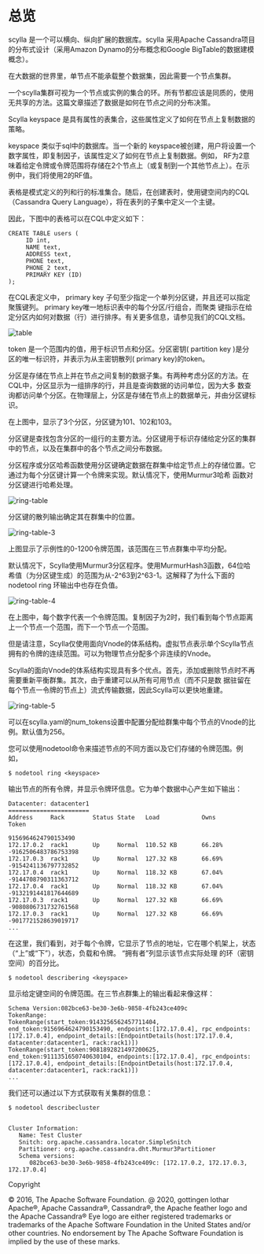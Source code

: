 # 总览

scylla 是一个可以横向、纵向扩展的数据库。scylla 采用Apache Cassandra项目的分布式设计（采用Amazon Dynamo的分布概念和Google 
BigTable的数据建模概念）。

在大数据的世界里，单节点不能承载整个数据集，因此需要一个节点集群。

一个scylla集群可视为一个节点或实例的集合的环。所有节都应该是同质的，使用无共享的方法。这篇文章描述了数据是如何在节点之间的分布决策。

Scylla keyspace 是具有属性的表集合，这些属性定义了如何在节点上复制数据的策略。

keyspace 类似于sql中的数据库。当一个新的 keyspace被创建，用户将设置一个数字属性，即复制因子，该属性定义了如何在节点上复制数据。例如，
RF为2意味着给定令牌或令牌范围将存储在2个节点上（或复制到一个其他节点上）。在示例中，我们将使用2的RF值。

表格是模式定义的列和行的标准集合。随后，在创建表时，使用键空间内的CQL（Cassandra Query Language），将在表列的子集中定义一个主键。

因此，下图中的表格可以在CQL中定义如下：
    
    CREATE TABLE users (
         ID int,
         NAME text,
         ADDRESS text,
         PHONE text,
         PHONE_2 text,
         PRIMARY KEY (ID)
    );

在CQL表定义中， primary key 子句至少指定一个单列分区键，并且还可以指定聚簇键列。 primary key唯一地标识表中的每个分区/行组合，而聚类
键指示在给定分区内如何对数据（行）进行排序。有关更多信息，请参见我们的CQL文档。

![table](/scylla/images/table-1.png)

token 是一个范围内的值，用于标识节点和分区。分区密钥( partition key )是分区的唯一标识符，并表示为从主密钥散列( primary key)的token。


分区是存储在节点上并在节点之间复制的数据子集。有两种考虑分区的方法。在CQL中，分区显示为一组排序的行，并且是查询数据的访问单位，因为大多
数查询都访问单个分区。在物理层上，分区是存储在节点上的数据单元，并由分区键标识。

在上图中，显示了3个分区，分区键为101、102和103。

分区键是查找包含分区的一组行的主要方法。分区键用于标识存储给定分区的集群中的节点，以及在集群中的各个节点之间分布数据。

分区程序或分区哈希函数使用分区键确定数据在群集中给定节点上的存储位置。它通过为每个分区键计算一个令牌来实现。默认情况下，使用Murmur3哈希
函数对分区键进行哈希处理。

![ring-table](/scylla/images/ring-architecture-2.png)

分区键的散列输出确定其在群集中的位置。

![ring-table-3](/scylla/images/ring-architecture-3.png)

上图显示了示例性的0-1200令牌范围，该范围在三节点群集中平均分配。

默认情况下，Scylla使用Murmur3分区程序。使用MurmurHash3函数，64位哈希值（为分区键生成）的范围为从-2^63到2^63-1。这解释了为什么下面的
nodetool ring 环输出中也存在负值。

![ring-table-4](/scylla/images/ring-architecture-4.png)

在上图中，每个数字代表一个令牌范围。复制因子为2时，我们看到每个节点距离上一个节点一个范围，而下一个节点一个范围。

但是请注意，Scylla仅使用面向Vnode的体系结构。虚拟节点表示单个Scylla节点拥有的令牌的连续范围。可以为物理节点分配多个非连续的Vnode。

Scylla的面向Vnode的体系结构实现具有多个优点。首先，添加或删除节点时不再需要重新平衡群集。其次，由于重建可以从所有可用节点（而不只是数
据驻留在每个节点一令牌的节点上）流式传输数据，因此Scylla可以更快地重建。

![ring-table-5](/scylla/images/ring-architecture-5.png)

可以在scylla.yaml的num_tokens设置中配置分配给群集中每个节点的Vnode的比例。默认值为256。

您可以使用nodetool命令来描述节点的不同方面以及它们存储的令牌范围。例如，

    $ nodetool ring <keyspace>

输出节点的所有令牌，并显示令牌环信息。它为单个数据中心产生如下输出：

    Datacenter: datacenter1
    =======================
    Address     Rack        Status State   Load            Owns                Token
                                                                             9156964624790153490
    172.17.0.2  rack1       Up     Normal  110.52 KB       66.28%            -9162506483786753398
    172.17.0.3  rack1       Up     Normal  127.32 KB       66.69%            -9154241136797732852
    172.17.0.4  rack1       Up     Normal  118.32 KB       67.04%            -9144708790311363712
    172.17.0.4  rack1       Up     Normal  118.32 KB       67.04%            -9132191441817644689
    172.17.0.3  rack1       Up     Normal  127.32 KB       66.69%            -9080806731732761568
    172.17.0.3  rack1       Up     Normal  127.32 KB       66.69%            -9017721528639019717
    ...

在这里，我们看到，对于每个令牌，它显示了节点的地址，它在哪个机架上，状态（“上”或“下”），状态，负载和令牌。 “拥有者”列显示该节点实际处理
的环（密钥空间）的百分比。

    $ nodetool describering <keyspace>

显示给定键空间的令牌范围。在三节点群集上的输出看起来像这样：

    Schema Version:082bce63-be30-3e6b-9858-4fb243ce409c
    TokenRange:
    TokenRange(start_token:9143256562457711404, end_token:9156964624790153490, endpoints:[172.17.0.4], rpc_endpoints:[172.17.0.4], endpoint_details:[EndpointDetails(host:172.17.0.4, datacenter:datacenter1, rack:rack1)])
    TokenRange(start_token:9081892821497200625, end_token:9111351650740630104, endpoints:[172.17.0.4], rpc_endpoints:[172.17.0.4], endpoint_details:[EndpointDetails(host:172.17.0.4, datacenter:datacenter1, rack:rack1)])
    ...


我们还可以通过以下方式获取有关集群的信息：

    $ nodetool describecluster
    
    
    Cluster Information:
       Name: Test Cluster
       Snitch: org.apache.cassandra.locator.SimpleSnitch
       Partitioner: org.apache.cassandra.dht.Murmur3Partitioner
       Schema versions:
          082bce63-be30-3e6b-9858-4fb243ce409c: [172.17.0.2, 172.17.0.3, 172.17.0.4]
      
Copyright

© 2016, The Apache Software Foundation.
@ 2020, gottingen lothar
Apache®, Apache Cassandra®, Cassandra®, the Apache feather logo and the Apache Cassandra® Eye logo are either registered
 trademarks or trademarks of the Apache Software Foundation in the United States and/or other countries. No endorsement 
 by The Apache Software Foundation is implied by the use of these marks.